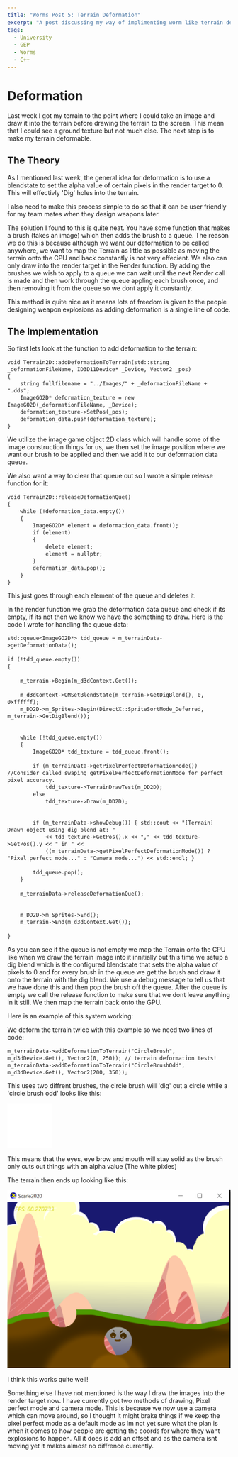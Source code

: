 ```yaml
---
title: "Worms Post 5: Terrain Deformation"
excerpt: "A post discussing my way of implimenting worm like terrain deformation"
tags: 
  - University
  - GEP
  - Worms
  - C++
---
```


# Deformation

Last week I got my terrain to the point where I could take an image and draw it into the terrain before drawing the terrain to the screen. This mean that I could see a ground texture but not much else. The next step is to make my terrain deformable.

## The Theory

As I mentioned last week, the general idea for deformation is to use a blendstate to set the alpha value of certain pixels in the render target to 0. This will effectivly 'Dig' holes into the terrain.

I also need to make this process simple to do so that it can be user friendly for my team mates when they design weapons later. 

The solution I found to this is quite neat. You have some function that makes a brush (takes an image) which then adds the brush to a queue. The reason we do this is because although we want our deformation to be called anywhere, we want to map the Terrain as little as possible as moving the terrain onto the CPU and back constantly is not very effecient. We also can only draw into the render target in the Render function. By adding the brushes we wish to apply to a queue we can wait until the next Render call is made and then work through the queue appling each brush once, and then removing it from the queue so we dont apply it constantly.

This method is quite nice as it means lots of freedom is given to the people designing weapon explosions as adding deformation is a single line of code.

## The Implementation

So first lets look at the function to add deformation to the terrain:

    void Terrain2D::addDeformationToTerrain(std::string _deformationFileName, ID3D11Device* _Device, Vector2 _pos)
    {
        string fullfilename = "../Images/" + _deformationFileName + ".dds";
        ImageGO2D* deformation_texture = new ImageGO2D(_deformationFileName, _Device);
        deformation_texture->SetPos(_pos);
        deformation_data.push(deformation_texture);
    }
    
We utilize the image game object 2D class which will handle some of the image construction things for us, we then set the image position where we want our brush to be applied and then we add it to our deformation data queue.

We also want a way to clear that queue out so I wrote a simple release function for it:

    void Terrain2D::releaseDeformationQue()
    {
        while (!deformation_data.empty())
        {
            ImageGO2D* element = deformation_data.front();
            if (element)
            {
                delete element;
                element = nullptr;
            }
            deformation_data.pop();
        }
    }
    
This just goes through each element of the queue and deletes it.

In the render function we grab the deformation data queue and check if its empty, if its not then we know we have the something to draw. Here is the code I wrote for handling the queue data:

    std::queue<ImageGO2D*> tdd_queue = m_terrainData->getDeformationData();

	if (!tdd_queue.empty())
	{

		m_terrain->Begin(m_d3dContext.Get());

		m_d3dContext->OMSetBlendState(m_terrain->GetDigBlend(), 0, 0xffffff);
		m_DD2D->m_Sprites->Begin(DirectX::SpriteSortMode_Deferred, m_terrain->GetDigBlend());

		
		while (!tdd_queue.empty())
		{
			ImageGO2D* tdd_texture = tdd_queue.front();
			
			if (m_terrainData->getPixelPerfectDeformationMode()) //Consider called swaping getPixelPerfectDeformationMode for perfect pixel accuracy.
				tdd_texture->TerrainDrawTest(m_DD2D);
			else
				tdd_texture->Draw(m_DD2D); 
			
			
			if (m_terrainData->showDebug()) { std::cout << "[Terrain] Drawn object using dig blend at: " 
				<< tdd_texture->GetPos().x << "," << tdd_texture->GetPos().y << " in " << 
				((m_terrainData->getPixelPerfectDeformationMode()) ? "Pixel perfect mode..." : "Camera mode...") << std::endl; }

			tdd_queue.pop();
		}
		
		m_terrainData->releaseDeformationQue();
		

		m_DD2D->m_Sprites->End();
		m_terrain->End(m_d3dContext.Get());

	}

As you can see if the queue is not empty we map the Terrain onto the CPU like when we draw the terrain image into it innitially but this time we setup a dig blend which is the configured blendstate that sets the alpha value of pixels to 0 and for every brush in the queue we get the brush and draw it onto the terrain with the dig blend. We use a debug message to tell us that we have done this and then pop the brush off the queue. After the queue is empty we call the release function to make sure that we dont leave anything in it still. We then map the terrain back onto the GPU.

Here is an example of this system working:

We deform the terrain twice with this example so we need two lines of code:

    m_terrainData->addDeformationToTerrain("CircleBrush", m_d3dDevice.Get(), Vector2(0, 250)); // terrain deformation tests!
	m_terrainData->addDeformationToTerrain("CircleBrushOdd", m_d3dDevice.Get(), Vector2(200, 350));
    
This uses two diffrent brushes, the circle brush will 'dig' out a circle while a 'circle brush odd' looks like this:

![CircleBrushOdd](/assets/images/CircleBrushOdd.png)

This means that the eyes, eye brow and mouth will stay solid as the brush only cuts out things with an alpha value (The white pixles)

The terrain then ends up looking like this:

![TerrainDeformed](/assets/images/deform_fun.png)

I think this works quite well! 


Something else I have not mentioned is the way I draw the images into the render target now. I have currently got two methods of drawing, Pixel perfect mode and camera mode. This is because we now use a camera which can move around, so I thought it might brake things if we keep the pixel perfect mode as a default mode as Im not yet sure what the plan is when it comes to how people are getting the coords for where they want explosions to happen. All it does is add an offset and as the camera isnt moving yet it makes almost no diffrence currently. 